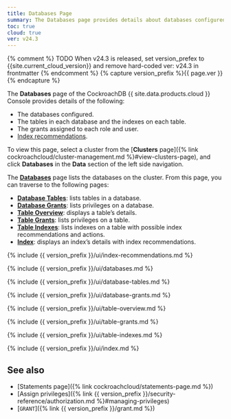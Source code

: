 ```yaml
---
title: Databases Page
summary: The Databases page provides details about databases configured, the tables and indexes in each database, and the grants assigned to each role and user.
toc: true
cloud: true
ver: v24.3
---
```


{% comment %} TODO When v24.3 is released, set version_prefex to {{site.current_cloud_version}} and remove hard-coded ver: v24.3 in frontmatter {% endcomment %}
{% capture version_prefix %}{{ page.ver }}{% endcapture %}

The **Databases** page of the CockroachDB {{ site.data.products.cloud }} Console provides details of the following:

- The databases configured.
- The tables in each database and the indexes on each table.
- The grants assigned to each role and user.
- [Index recommendations](#index-recommendations).

To view this page, select a cluster from the [**Clusters** page]({% link cockroachcloud/cluster-management.md %}#view-clusters-page), and click **Databases** in the **Data** section of the left side navigation.

The [**Databases**](#databases) page lists the databases on the cluster. From this page, you can traverse to the following pages:

- [**Database Tables**](#database-tables): lists tables in a database.
- [**Database Grants**](#database-grants): lists privileges on a database.
- [**Table Overview**](#table-overview): displays a table’s details.
- [**Table Grants**](#table-grants): lists privileges on a table.
- [**Table Indexes**](#table-indexes): lists indexes on a table with possible index recommendations and actions.
- [**Index**](#index): displays an index’s details with index recommendations.

{% include {{ version_prefix }}/ui/index-recommendations.md %}

{% include {{ version_prefix }}/ui/databases.md %}

{% include {{ version_prefix }}/ui/database-tables.md %}

{% include {{ version_prefix }}/ui/database-grants.md %}

{% include {{ version_prefix }}/ui/table-overview.md %}

{% include {{ version_prefix }}/ui/table-grants.md %}

{% include {{ version_prefix }}/ui/table-indexes.md %}

{% include {{ version_prefix }}/ui/index.md %}

## See also

- [Statements page]({% link cockroachcloud/statements-page.md %})
- [Assign privileges]({% link {{ version_prefix }}/security-reference/authorization.md %}#managing-privileges)
- [`GRANT`]({% link {{ version_prefix }}/grant.md %})
